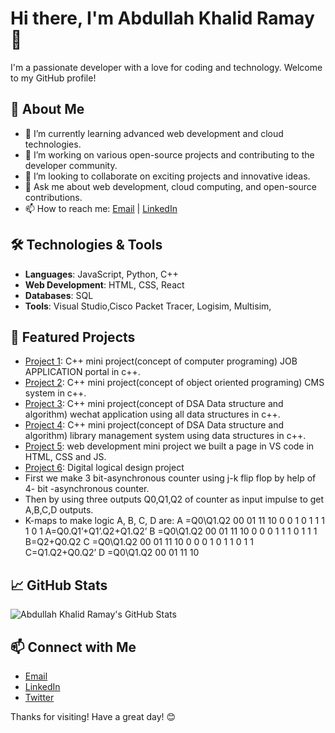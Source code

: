 # Hi there, I'm Abdullah Khalid Ramay 👋

I'm a passionate developer with a love for coding and technology. Welcome to my GitHub profile!

## 🚀 About Me

- 🌱 I’m currently learning advanced web development and cloud technologies.
- 💼 I’m working on various open-source projects and contributing to the developer community.
- 👯 I’m looking to collaborate on exciting projects and innovative ideas.
- 💬 Ask me about web development, cloud computing, and open-source contributions.
- 📫 How to reach me: [Email](mailto:abdullahkhalidramay@example.com) | [LinkedIn](https://www.linkedin.com/in/abdullahkhalidramay)

## 🛠️ Technologies & Tools

- **Languages**: JavaScript, Python, C++
- **Web Development**: HTML, CSS, React
- **Databases**: SQL
- **Tools**: Visual Studio,Cisco Packet Tracer, Logisim, Multisim,

## 🌟 Featured Projects

- [Project 1](https://github.com/AbdullahKhalidRamay/project1): C++ mini project(concept of computer programing) JOB APPLICATION portal in c++.
- [Project 2](https://github.com/AbdullahKhalidRamay/project2): C++ mini project(concept of object oriented programing) CMS system in c++.
- [Project 3](https://github.com/AbdullahKhalidRamay/project3):  C++ mini project(concept of DSA Data structure and algorithm) wechat application using all data structures 
   in c++.
- [Project 4](https://github.com/AbdullahKhalidRamay/project4): C++ mini project(concept of DSA Data structure and algorithm) library management system using  data 
  structures in c++.
- [Project 5](https://github.com/AbdullahKhalidRamay/project5): web development mini project we built a page in VS code in HTML, CSS and JS. 
- [Project 6](https://github.com/AbdullahKhalidRamay/project6):  Digital logical design project
- 	First we make 3 bit-asynchronous counter using j-k flip flop by help of 4- bit -asynchronous counter.
- 	Then by using three outputs Q0,Q1,Q2 of  counter as input impulse to get A,B,C,D outputs.
- 	K-maps to make logic A, B, C, D are:
 A =Q0\Q1.Q2	00	01	11	10
 0	0	1	0	1
 1	1	1	0	1
 A=Q0.Q1’+Q1’.Q2+Q1.Q2’
 B =Q0\Q1.Q2	00	01	11	10
 0	0	0	1	1
 1	0	1	1	1
 B=Q2+Q0.Q2
 C =Q0\Q1.Q2	00	01	11	10
 0	0	0	1	0
 1	1	0	1	1
 C=Q1.Q2+Q0.Q2’
 D =Q0\Q1.Q2	00	01	11	10


## 📈 GitHub Stats

![Abdullah Khalid Ramay's GitHub Stats](https://github-readme-stats.vercel.app/api?username=AbdullahKhalidRamay&show_icons=true&theme=radical)

## 📫 Connect with Me

- [Email](mailto:abdullahkhalidramay@example.com)
- [LinkedIn](https://www.linkedin.com/in/abdullahkhalidramay)
- [Twitter](https://twitter.com/AbdullahKhalidR)

Thanks for visiting! Have a great day! 😊
